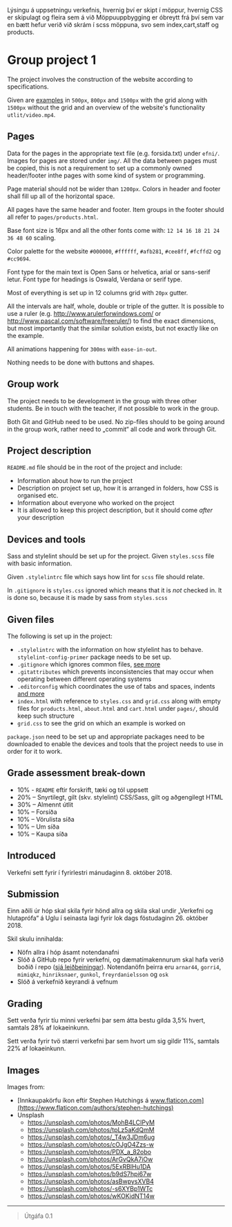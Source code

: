 ﻿Lýsingu á uppsetningu verkefnis, hvernig því er skipt í möppur, hvernig CSS er skipulagt og fleira sem á við
Möppuuppbygging er óbreytt frá því sem var en bætt hefur verið við skrám í scss möppuna, svo sem index,cart,staff og products. 

# Group project 1

The project involves the construction of the website according to specifications.

Given are  [examples](utlit/) in `500px`, `800px` and `1500px` with the grid along with `1500px` without the grid and an overview of the website's functionality `utlit/video.mp4`.

## Pages

Data for the pages in the appropriate text file (e.g. forsida.txt) under `efni/`. Images for pages are stored under `img/`. All the data between pages must be copied, this is not a requirement to set up a commonly owned header/footer inthe pages with some kind of system or programming.

Page material should not be wider than `1200px`. Colors in header and footer shall fill up all of the horizontal space.

All pages have the same header and footer. Item groups in the footer should all refer to `pages/products.html`.

Base font size is 16px and all the other fonts come with: `12 14 16 18 21 24 36 48 60` scaling.

Color palette for the website `#000000`, `#ffffff`, `#afb281`, `#cee8ff`, `#fcffd2` og `#cc9694`.

Font type for the main text is Open Sans or helvetica, arial or sans-serif letur.
Font type for headings is Oswald, Verdana or serif type.

Most of everything is set up in 12 columns grid with `20px` gutter.

All the intervals are half, whole, double or triple of the gutter. It is possible to use a ruler (e.g. http://www.arulerforwindows.com/ or http://www.pascal.com/software/freeruler/) to find the exact dimensions, but most importantly that the similar solution exists, but not exactly like on the example.

All animations happening for `300ms` with `ease-in-out`.

Nothing needs to be done with buttons and shapes.

## Group work

The project needs to be development in the group with three other students. Be in touch with the teacher, if not possible to work in the group.

Both Git and GitHub need to be used. No zip-files should to be going around in the group work, rather need to „commit“ all code and work through Git.

## Project description

`README.md` file should be in the root of the project and include:

* Information about how to run the project
* Description on project set up, how it is arranged in folders, how CSS is organised etc.
* Information about everyone who worked on the project
* It is allowed to keep this project description, but it should come  _after_ your description

## Devices and tools

Sass and stylelint should be set up for the project. Given `styles.scss` file with basic information.

Given `.stylelintrc` file which says how lint for `scss` file should relate.

In `.gitignore` is `styles.css` ignored which means that it is _not_ checked in. It is done so, because it is made by sass from `styles.scss`

## Given files

The following is set up in the project:

* `.stylelintrc` with the information on how stylelint has to behave. `stylelint-config-primer` package needs to be set up.
* `.gitignore` which ignores common files, [see more](https://help.github.com/ignore-files/)
* `.gitattributes` which prevents inconsistencies that may occur when operating between different operating systems
* `.editorconfig` which coordinates the use of tabs and spaces, indents  [and more](https://editorconfig.org/)
* `index.html` with reference to `styles.css` and `grid.css` along with empty files for `products.html`, `about.html` and `cart.html` under `pages/`, should keep such structure
* `grid.css` to see the grid on which an example is worked on

`package.json` need to be set up and appropriate packages need to be downloaded to enable the devices and tools that the project needs to use in order for it to work.

## Grade assessment break-down

* 10% - `README` eftir forskrift, tæki og tól uppsett
* 20% – Snyrtilegt, gilt (skv. stylelint) CSS/Sass, gilt og aðgengilegt HTML
* 30% – Almennt útlit
* 10% – Forsíða
* 10% – Vörulista síða
* 10% – Um síða
* 10% – Kaupa síða

## Introduced

Verkefni sett fyrir í fyrirlestri mánudaginn 8. október 2018.

## Submission

Einn aðili úr hóp skal skila fyrir hönd allra og skila skal undir „Verkefni og hlutaprófa“ á Uglu í seinasta lagi fyrir lok dags föstudaginn 26. október 2018.

Skil skulu innihalda:

* Nöfn allra í hóp ásamt notendanafni
* Slóð á GitHub repo fyrir verkefni, og dæmatímakennurum skal hafa verið boðið í repo ([sjá leiðbeiningar](https://help.github.com/articles/inviting-collaborators-to-a-personal-repository/)). Notendanöfn þeirra eru `arnar44`, `gorri4`, `mimiqkz`, `hinriksnaer`, `gunkol`, `freyrdanielsson` og `osk`
* Slóð á verkefnið keyrandi á vefnum

## Grading

Sett verða fyrir tíu minni verkefni þar sem átta bestu gilda 3,5% hvert, samtals 28% af lokaeinkunn.

Sett verða fyrir tvö stærri verkefni þar sem hvort um sig gildir 11%, samtals 22% af lokaeinkunn.

## Images

Images from:

* [Innkaupakörfu íkon eftir Stephen Hutchings á www.flaticon.com](https://www.flaticon.com/authors/stephen-hutchings)
* Unsplash
  - https://unsplash.com/photos/MohB4LCIPyM
  - https://unsplash.com/photos/tpLz5aKdQmM
  - https://unsplash.com/photos/_T4w3JDm6ug
  - https://unsplash.com/photos/cOJgO4Zzs-w
  - https://unsplash.com/photos/PDX_a_82obo
  - https://unsplash.com/photos/ArGvQkA7iOw
  - https://unsplash.com/photos/5ExRBlHu1DA
  - https://unsplash.com/photos/b9dS7hpi67w
  - https://unsplash.com/photos/asBwpysXVB4
  - https://unsplash.com/photos/-s6XYBp1WTc
  - https://unsplash.com/photos/wKOKidNT14w

---

> Útgáfa 0.1
